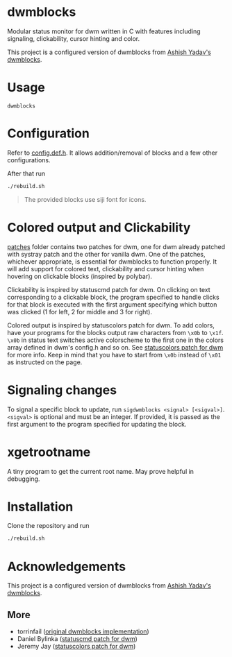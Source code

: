 # dwmblocks

Modular status monitor for dwm written in C with features including
signaling, clickability, cursor hinting and color.

This project is a configured version of dwmblocks from [Ashish Yadav's dwmblocks](https://github.com/ashish-yadav11/dwmblocks).

# Usage

`dwmblocks`

# Configuration

Refer to [config.def.h](config.def.h). It allows addition/removal of blocks and a few other configurations.

After that run

```bash
./rebuild.sh
```

> The provided blocks use siji font for icons.

# Colored output and Clickability

[patches](patches) folder contains two patches for dwm, one for dwm already
patched with systray patch and the other for vanilla dwm. One of the patches,
whichever appropriate, is essential for dwmblocks to function properly. It will
add support for colored text, clickability and cursor hinting when hovering on
clickable blocks (inspired by polybar).

Clickability is inspired by statuscmd patch for dwm. On clicking on text
corresponding to a clickable block, the program specified to handle clicks for
that block is executed with the first argument specifying which button was
clicked (1 for left, 2 for middle and 3 for right).

Colored output is inspired by statuscolors patch for dwm. To add colors, have
your programs for the blocks output raw characters from `\x0b` to `\x1f`. `\x0b`
in status text switches active colorscheme to the first one in the colors array
defined in dwm's config.h and so on. See
[statuscolors patch for dwm](https://dwm.suckless.org/patches/statuscolors/)
for more info. Keep in mind that you have to start from `\x0b` instead of `\x01`
as instructed on the page.

# Signaling changes

To signal a specific block to update, run `sigdwmblocks <signal> [<sigval>]`.
`<sigval>` is optional and must be an integer. If provided, it is passed as the
first argument to the program specified for updating the block.

# xgetrootname

A tiny program to get the current root name. May prove helpful in debugging.

# Installation

Clone the repository and run

```bash
./rebuild.sh
```

# Acknowledgements

This project is a configured version of dwmblocks from [Ashish Yadav's dwmblocks](https://github.com/ashish-yadav11/dwmblocks).

## More
* torrinfail ([original dwmblocks implementation](https://github.com/torrinfail/dwmblocks))
* Daniel Bylinka ([statuscmd patch for dwm](https://dwm.suckless.org/patches/statuscmd/))
* Jeremy Jay ([statuscolors patch for dwm](https://dwm.suckless.org/patches/statuscolors/))


